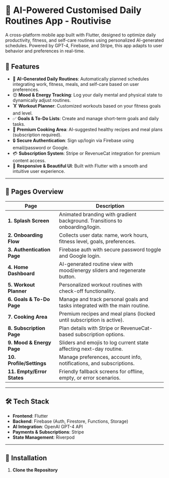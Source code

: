 # 🧠 AI-Powered Customised Daily Routines App - Routivise

A cross-platform mobile app built with Flutter, designed to optimize daily productivity, fitness, and self-care routines using personalized AI-generated schedules. Powered by GPT-4, Firebase, and Stripe, this app adapts to user behavior and preferences in real-time.

## 🚀 Features

- 📅 **AI-Generated Daily Routines**: Automatically planned schedules integrating work, fitness, meals, and self-care based on user preferences.
- 😊 **Mood & Energy Tracking**: Log your daily mental and physical state to dynamically adjust routines.
- 🏋️ **Workout Planner**: Customized workouts based on your fitness goals and level.
- ✅ **Goals & To-Do Lists**: Create and manage short-term goals and daily tasks.
- 🍳 **Premium Cooking Area**: AI-suggested healthy recipes and meal plans (subscription required).
- 🔒 **Secure Authentication**: Sign up/login via Firebase using email/password or Google.
- 💳 **Subscription System**: Stripe or RevenueCat integration for premium content access.
- 📱 **Responsive & Beautiful UI**: Built with Flutter with a smooth and intuitive user experience.

---

## 📲 Pages Overview

| Page                      | Description                                                                 |
|---------------------------|-----------------------------------------------------------------------------|
| **1. Splash Screen**       | Animated branding with gradient background. Transitions to onboarding/login. |
| **2. Onboarding Flow**     | Collects user data: name, work hours, fitness level, goals, preferences.     |
| **3. Authentication Page** | Firebase auth with secure password toggle and Google login.                 |
| **4. Home Dashboard**      | AI-generated routine view with mood/energy sliders and regenerate button.   |
| **5. Workout Planner**     | Personalized workout routines with check-off functionality.                 |
| **6. Goals & To-Do Page**  | Manage and track personal goals and tasks integrated with the main routine. |
| **7. Cooking Area**        | Premium recipes and meal plans (locked until subscription is active).       |
| **8. Subscription Page**   | Plan details with Stripe or RevenueCat-based subscription options.          |
| **9. Mood & Energy Page**  | Sliders and emojis to log current state affecting next-day routine.         |
| **10. Profile/Settings**   | Manage preferences, account info, notifications, and subscriptions.         |
| **11. Empty/Error States** | Friendly fallback screens for offline, empty, or error scenarios.           |

---

## 🛠️ Tech Stack

- **Frontend**: Flutter 
- **Backend**: Firebase (Auth, Firestore, Functions, Storage)  
- **AI Integration**: OpenAI GPT-4 API  
- **Payments & Subscriptions**: Stripe 
- **State Management**: Riverpod 

---

## 🔧 Installation

1. **Clone the Repository**
   
